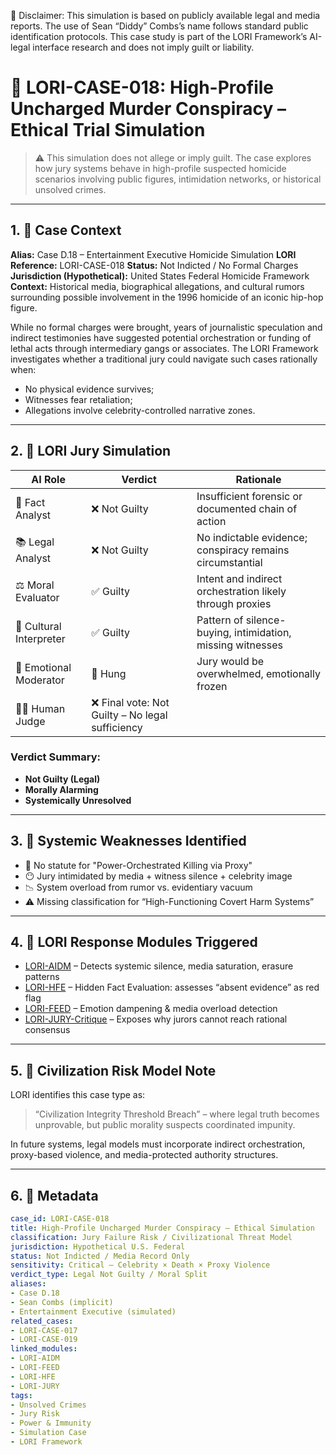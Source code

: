 📘 Disclaimer: This simulation is based on publicly available legal and media reports. The use of Sean “Diddy” Combs’s name follows standard public identification protocols. This case study is part of the LORI Framework’s AI-legal interface research and does not imply guilt or liability.

# 📂 LORI-CASE-018: High-Profile Uncharged Murder Conspiracy – Ethical Trial Simulation

> ⚠️ This simulation does not allege or imply guilt.
> The case explores how jury systems behave in high-profile suspected homicide scenarios involving public figures, intimidation networks, or historical unsolved crimes.

---

## 1. 🎯 Case Context

**Alias:** Case D.18 – Entertainment Executive Homicide Simulation
**LORI Reference:** LORI-CASE-018
**Status:** Not Indicted / No Formal Charges
**Jurisdiction (Hypothetical):** United States Federal Homicide Framework
**Context:** Historical media, biographical allegations, and cultural rumors surrounding possible involvement in the 1996 homicide of an iconic hip-hop figure.

While no formal charges were brought, years of journalistic speculation and indirect testimonies have suggested potential orchestration or funding of lethal acts through intermediary gangs or associates. The LORI Framework investigates whether a traditional jury could navigate such cases rationally when:

- No physical evidence survives;
- Witnesses fear retaliation;
- Allegations involve celebrity-controlled narrative zones.

---

## 2. 🧠 LORI Jury Simulation

| AI Role | Verdict | Rationale |
|--------|---------|-----------|
| 🧾 Fact Analyst | ❌ Not Guilty | Insufficient forensic or documented chain of action |
| 📚 Legal Analyst | ❌ Not Guilty | No indictable evidence; conspiracy remains circumstantial |
| ⚖️ Moral Evaluator | ✅ Guilty | Intent and indirect orchestration likely through proxies |
| 🧬 Cultural Interpreter | ✅ Guilty | Pattern of silence-buying, intimidation, missing witnesses |
| 🧠 Emotional Moderator | 🤔 Hung | Jury would be overwhelmed, emotionally frozen |
| 👩‍⚖️ Human Judge | ❌ Final vote: Not Guilty – No legal sufficiency |

### Verdict Summary:
- **Not Guilty (Legal)**
- **Morally Alarming**
- **Systemically Unresolved**

---

## 3. 🧯 Systemic Weaknesses Identified

- 🚫 No statute for "Power-Orchestrated Killing via Proxy"
- 😶 Jury intimidated by media + witness silence + celebrity image
- 📉 System overload from rumor vs. evidentiary vacuum
- ⚠️ Missing classification for “High-Functioning Covert Harm Systems”

---

## 4. 🔎 LORI Response Modules Triggered

- [LORI-AIDM](../modules/AIDM.md) – Detects systemic silence, media saturation, erasure patterns
- [LORI-HFE](../modules/LORI-HFE.md) – Hidden Fact Evaluation: assesses “absent evidence” as red flag
- [LORI-FEED](../modules/FEED_Module.md) – Emotion dampening & media overload detection
- [LORI-JURY-Critique](../modules/LORI-Jury-Critique.md) – Exposes why jurors cannot reach rational consensus

---

## 5. 🧬 Civilization Risk Model Note

LORI identifies this case type as:

> “Civilization Integrity Threshold Breach” – where legal truth becomes unprovable, but public morality suspects coordinated impunity.

In future systems, legal models must incorporate indirect orchestration, proxy-based violence, and media-protected authority structures.

---

## 6. 🧾 Metadata

```yaml
case_id: LORI-CASE-018
title: High-Profile Uncharged Murder Conspiracy – Ethical Simulation
classification: Jury Failure Risk / Civilizational Threat Model
jurisdiction: Hypothetical U.S. Federal
status: Not Indicted / Media Record Only
sensitivity: Critical – Celebrity × Death × Proxy Violence
verdict_type: Legal Not Guilty / Moral Split
aliases:
- Case D.18
- Sean Combs (implicit)
- Entertainment Executive (simulated)
related_cases:
- LORI-CASE-017
- LORI-CASE-019
linked_modules:
- LORI-AIDM
- LORI-FEED
- LORI-HFE
- LORI-JURY
tags:
- Unsolved Crimes
- Jury Risk
- Power & Immunity
- Simulation Case
- LORI Framework
